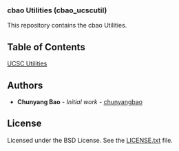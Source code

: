 ### cbao Utilities (cbao_ucscutil)

This repository contains the cbao Utilities.

## Table of Contents
[UCSC Utilities](http://hgdownload.soe.ucsc.edu/admin/exe/)

## Authors
* **Chunyang Bao** - *Initial work* - [chunyangbao](https://github.com/chunyangbao)

## License
Licensed under the BSD License. See the [LICENSE.txt](https://github.com/broadinstitute/gatk/blob/master/LICENSE.TXT) file.
